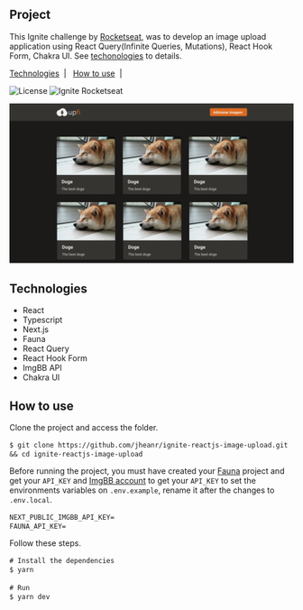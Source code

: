 ## Project

This Ignite challenge by [Rocketseat](https://rocketseat.com.br), was to develop an image upload application using React Query(Infinite Queries, Mutations), React Hook Form, Chakra UI. See [techonologies](#technologies) to details.

<p>
  <a href="#technologies">Technologies</a>&nbsp;&nbsp;|&nbsp;&nbsp;
  <a href="#how-to-use">How to use</a>&nbsp;&nbsp;|&nbsp;&nbsp;
</p>

<p>
  <img alt="License" src="https://img.shields.io/static/v1?label=license&message=MIT&color=FFA500&labelColor=0A1033">

 <img src="https://img.shields.io/static/v1?label=Ignite&message=Rocketseat&color=FFA500&labelColor=0A1033" alt="Ignite Rocketseat" />
</p>

![cover](.github/cover.png?style=flat)

## Technologies

- React
- Typescript
- Next.js
- Fauna
- React Query
- React Hook Form
- ImgBB API
- Chakra UI

## How to use

Clone the project and access the folder.

```shell
$ git clone https://github.com/jheanr/ignite-reactjs-image-upload.git && cd ignite-reactjs-image-upload
```

Before running the project, you must have created your [Fauna](https://fauna.com) project and get your `API_KEY` and [ImgBB account](https://imgbb.com) to get your `API_KEY` to set the environments variables on `.env.example`, rename it after the changes to `.env.local`.

```shell
NEXT_PUBLIC_IMGBB_API_KEY=
FAUNA_API_KEY=
```

Follow these steps.

```shell
# Install the dependencies
$ yarn

# Run
$ yarn dev
```
